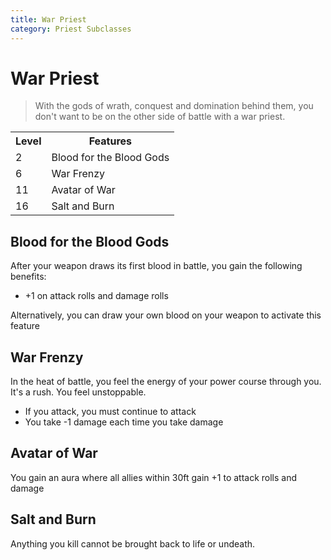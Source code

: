 ```yaml
---
title: War Priest
category: Priest Subclasses
---
```


# War Priest

> With the gods of wrath, conquest and domination behind them, you don't want to be on the other side of battle with a war priest.

<table>
    <tr>
        <th>Level</th>
        <th>Features</th>
    </tr>
    <tr>
        <td>2</td>
        <td>Blood for the Blood Gods</td>
    </tr>
    <tr>
        <td>6</td>
        <td>War Frenzy</td>
    </tr>
    <tr>
        <td>11</td>
        <td>Avatar of War</td>
    </tr>
    <tr>
        <td>16</td>
        <td>Salt and Burn</td>
    </tr>
</table>

## Blood for the Blood Gods
After your weapon draws its first blood in battle, you gain the following benefits:
 - +1 on attack rolls and damage rolls

Alternatively, you can draw your own blood on your weapon to activate this feature

## War Frenzy
In the heat of battle, you feel the energy of your power course through you. It's a rush. You feel unstoppable.

- If you attack, you must continue to attack
- You take -1 damage each time you take damage

## Avatar of War
You gain an aura where all allies within 30ft gain +1 to attack rolls and damage

## Salt and Burn
Anything you kill cannot be brought back to life or undeath.